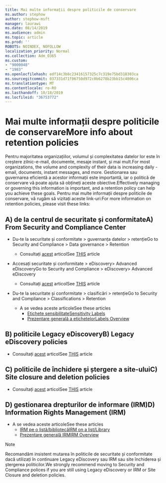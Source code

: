 ```yaml
---
title: Mai multe informații despre politicile de conservare
ms.author: stephow
author: stephow-msft
manager: laurawi
ms.date: 08/14/2019
ms.audience: admin
ms.topic: article
ms.prod: ''
ROBOTS: NOINDEX, NOFOLLOW
localization_priority: Normal
ms.collection: Adm_O365
ms.custom:
- "9000048"
- "1983"
ms.openlocfilehash: edf14c3b8c23416157325c7c319e75bd318303ca
ms.sourcegitcommit: 037331d71f06750d972c0b6278b23bb15c4806ca
ms.translationtype: MT
ms.contentlocale: ro-RO
ms.lasthandoff: 10/18/2019
ms.locfileid: "36753772"
---
```

# <a name="more-info-about-retention-policies"></a><span data-ttu-id="8e9a0-102">Mai multe informații despre politicile de conservare</span><span class="sxs-lookup"><span data-stu-id="8e9a0-102">More info about retention policies</span></span>

<span data-ttu-id="8e9a0-103">Pentru majoritatea organizațiilor, volumul și complexitatea datelor lor este în creștere zilnic-e-mail, documente, mesaje instant, și mai mult.</span><span class="sxs-lookup"><span data-stu-id="8e9a0-103">For most organizations, the volume and complexity of their data is increasing daily - email, documents, instant messages, and more.</span></span> <span data-ttu-id="8e9a0-104">Gestionarea sau guvernarea eficientă a acestor informații este importantă, iar o politică de conservare vă poate ajuta să obțineți aceste obiective.</span><span class="sxs-lookup"><span data-stu-id="8e9a0-104">Effectively managing or governing this information is important, and a retention policy can help you achieve these goals.</span></span> <span data-ttu-id="8e9a0-105">Pentru mai multe informații despre politicile de conservare, vă rugăm să vizitați aceste link-uri:</span><span class="sxs-lookup"><span data-stu-id="8e9a0-105">For more information on retention policies, please visit these links:</span></span>

## <a name="a-from-security-and-compliance-center"></a><span data-ttu-id="8e9a0-106">A) de la centrul de securitate și conformitate</span><span class="sxs-lookup"><span data-stu-id="8e9a0-106">A) From Security and Compliance Center</span></span>

- <span data-ttu-id="8e9a0-107">Du-te la securitate și conformitate > guvernanța datelor > retenție</span><span class="sxs-lookup"><span data-stu-id="8e9a0-107">Go to Security and Compliance > Data governance > Retention</span></span>
  - <span data-ttu-id="8e9a0-108">Consultați [acest](https://docs.microsoft.com/office365/securitycompliance/retention-policies) articol</span><span class="sxs-lookup"><span data-stu-id="8e9a0-108">See [THIS](https://docs.microsoft.com/office365/securitycompliance/retention-policies) article</span></span>

- <span data-ttu-id="8e9a0-109">Accesați securitate și conformitate > eDiscovery> Advanced eDiscovery</span><span class="sxs-lookup"><span data-stu-id="8e9a0-109">Go to Security and Compliance > eDiscovery> Advanced eDiscovery</span></span> 
  - <span data-ttu-id="8e9a0-110">Consultați [acest](https://docs.microsoft.com/office365/securitycompliance/ediscovery-cases) articol</span><span class="sxs-lookup"><span data-stu-id="8e9a0-110">See [THIS](https://docs.microsoft.com/office365/securitycompliance/ediscovery-cases) article</span></span>

- <span data-ttu-id="8e9a0-111">Du-te la securitate și conformitate > clasificări > retenție</span><span class="sxs-lookup"><span data-stu-id="8e9a0-111">Go to Security and Compliance > Classifications > Retention</span></span>
  - <span data-ttu-id="8e9a0-112">A se vedea aceste articole</span><span class="sxs-lookup"><span data-stu-id="8e9a0-112">See these articles</span></span>
    - [<span data-ttu-id="8e9a0-113">Etichete sensibilitate</span><span class="sxs-lookup"><span data-stu-id="8e9a0-113">Sensitivity Labels</span></span>](https://docs.microsoft.com/office365/securitycompliance/sensitivity-labels)
    - [<span data-ttu-id="8e9a0-114">Prezentare generală a etichetelor</span><span class="sxs-lookup"><span data-stu-id="8e9a0-114">Labels Overview</span></span>](https://docs.microsoft.com/office365/securitycompliance/labels)

## <a name="b-legacy-ediscovery-policies"></a><span data-ttu-id="8e9a0-115">B) politicile Legacy eDiscovery</span><span class="sxs-lookup"><span data-stu-id="8e9a0-115">B) Legacy eDiscovery policies</span></span>

- <span data-ttu-id="8e9a0-116">Consultați [acest](https://support.office.com/article/Set-up-an-eDiscovery-Center-in-SharePoint-Online-A18F8975-AA7F-43B4-A7D6-001D14744D8E) articol</span><span class="sxs-lookup"><span data-stu-id="8e9a0-116">See [THIS](https://support.office.com/article/Set-up-an-eDiscovery-Center-in-SharePoint-Online-A18F8975-AA7F-43B4-A7D6-001D14744D8E) article</span></span>

## <a name="c-site-closure-and-deletion-policies"></a><span data-ttu-id="8e9a0-117">C) politicile de închidere și ștergere a site-ului</span><span class="sxs-lookup"><span data-stu-id="8e9a0-117">C) Site closure and deletion policies</span></span>

- <span data-ttu-id="8e9a0-118">Consultați [acest](https://support.office.com/article/Use-policies-for-site-closure-and-deletion-A8280D82-27FD-48C5-9ADF-8A5431208BA5) articol</span><span class="sxs-lookup"><span data-stu-id="8e9a0-118">See [THIS](https://support.office.com/article/Use-policies-for-site-closure-and-deletion-A8280D82-27FD-48C5-9ADF-8A5431208BA5) article</span></span>  

## <a name="d-information-rights-management-irm"></a><span data-ttu-id="8e9a0-119">D) gestionarea drepturilor de informare (IRM)</span><span class="sxs-lookup"><span data-stu-id="8e9a0-119">D) Information Rights Management (IRM)</span></span>

- <span data-ttu-id="8e9a0-120">A se vedea aceste articole</span><span class="sxs-lookup"><span data-stu-id="8e9a0-120">See these articles</span></span>
  - [<span data-ttu-id="8e9a0-121">IRM pe o listă/bibliotecă</span><span class="sxs-lookup"><span data-stu-id="8e9a0-121">IRM on a list/Library</span></span>](https://support.office.com/article/apply-information-rights-management-to-a-list-or-library-3bdb5c4e-94fc-4741-b02f-4e7cc3c54aa1)
  - [<span data-ttu-id="8e9a0-122">Prezentare generală IRM</span><span class="sxs-lookup"><span data-stu-id="8e9a0-122">IRM Overview</span></span>](https://support.office.com/article/create-and-apply-information-management-policies-eb501fe9-2ef6-4150-945a-65a6451ee9e9)

> [!Note]
> <span data-ttu-id="8e9a0-123">Recomandăm insistent mutarea în politicile de securitate și conformitate dacă utilizați în continuare Legacy eDiscovery sau IRM sau site închiderea și ștergerea politicilor.</span><span class="sxs-lookup"><span data-stu-id="8e9a0-123">We strongly recommend moving to Security and Compliance polices if you are still using Legacy eDiscovery or IRM or Site Closure and deletion policies.</span></span>

